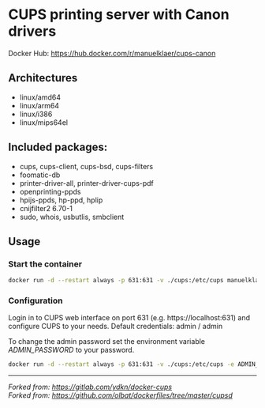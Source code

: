 # CUPS printing server with Canon drivers

Docker Hub: https://hub.docker.com/r/manuelklaer/cups-canon

## Architectures
- linux/amd64
- linux/arm64
- linux/i386
- linux/mips64el

## Included packages:
- cups, cups-client, cups-bsd, cups-filters
- foomatic-db
- printer-driver-all, printer-driver-cups-pdf
- openprinting-ppds
- hpijs-ppds, hp-ppd, hplip
- cnijfilter2 6.70-1
- sudo, whois, usbutlis, smbclient

## Usage
### Start the container

```bash
docker run -d --restart always -p 631:631 -v ./cups:/etc/cups manuelklaer/cups-canon:latest
```

### Configuration

Login in to CUPS web interface on port 631 (e.g. https://localhost:631) and configure CUPS to your needs.
Default credentials: admin / admin

To change the admin password set the environment variable _ADMIN_PASSWORD_ to your password.

```bash
docker run -d --restart always -p 631:631 -v ./cups:/etc/cups -e ADMIN_PASSWORD=mySecretPassword manuelklaer/cups-canon:latest
```

---

_Forked from: https://gitlab.com/ydkn/docker-cups_ <br>
_Forked from: https://github.com/olbat/dockerfiles/tree/master/cupsd_
